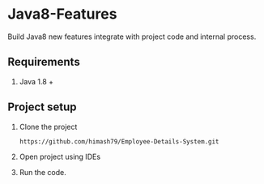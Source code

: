 # Java8-Features
Build Java8 new features integrate with project code and internal process.

## Requirements

01) Java 1.8 +

## Project setup

01) Clone the project

		https://github.com/himash79/Employee-Details-System.git

02) Open project using IDEs
		
03) Run the code. 

